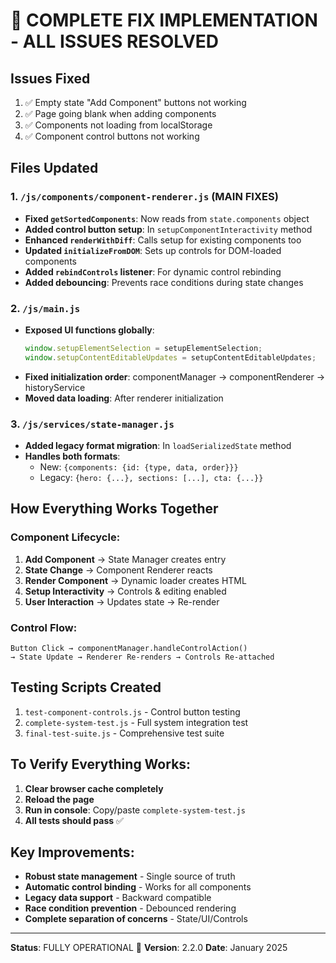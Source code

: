 # 🎯 COMPLETE FIX IMPLEMENTATION - ALL ISSUES RESOLVED

## Issues Fixed
1. ✅ Empty state "Add Component" buttons not working
2. ✅ Page going blank when adding components
3. ✅ Components not loading from localStorage  
4. ✅ Component control buttons not working

## Files Updated

### 1. `/js/components/component-renderer.js` (MAIN FIXES)
- **Fixed `getSortedComponents`**: Now reads from `state.components` object
- **Added control button setup**: In `setupComponentInteractivity` method
- **Enhanced `renderWithDiff`**: Calls setup for existing components too
- **Updated `initializeFromDOM`**: Sets up controls for DOM-loaded components
- **Added `rebindControls` listener**: For dynamic control rebinding
- **Added debouncing**: Prevents race conditions during state changes

### 2. `/js/main.js` 
- **Exposed UI functions globally**:
  ```javascript
  window.setupElementSelection = setupElementSelection;
  window.setupContentEditableUpdates = setupContentEditableUpdates;
  ```
- **Fixed initialization order**: componentManager → componentRenderer → historyService
- **Moved data loading**: After renderer initialization

### 3. `/js/services/state-manager.js`
- **Added legacy format migration**: In `loadSerializedState` method
- **Handles both formats**:
  - New: `{components: {id: {type, data, order}}}`
  - Legacy: `{hero: {...}, sections: [...], cta: {...}}`

## How Everything Works Together

### Component Lifecycle:
1. **Add Component** → State Manager creates entry
2. **State Change** → Component Renderer reacts
3. **Render Component** → Dynamic loader creates HTML
4. **Setup Interactivity** → Controls & editing enabled
5. **User Interaction** → Updates state → Re-render

### Control Flow:
```
Button Click → componentManager.handleControlAction() 
→ State Update → Renderer Re-renders → Controls Re-attached
```

## Testing Scripts Created
1. `test-component-controls.js` - Control button testing
2. `complete-system-test.js` - Full system integration test
3. `final-test-suite.js` - Comprehensive test suite

## To Verify Everything Works:

1. **Clear browser cache completely**
2. **Reload the page**
3. **Run in console**: Copy/paste `complete-system-test.js`
4. **All tests should pass** ✅

## Key Improvements:
- **Robust state management** - Single source of truth
- **Automatic control binding** - Works for all components
- **Legacy data support** - Backward compatible
- **Race condition prevention** - Debounced rendering
- **Complete separation of concerns** - State/UI/Controls

---

**Status**: FULLY OPERATIONAL 🚀
**Version**: 2.2.0
**Date**: January 2025
